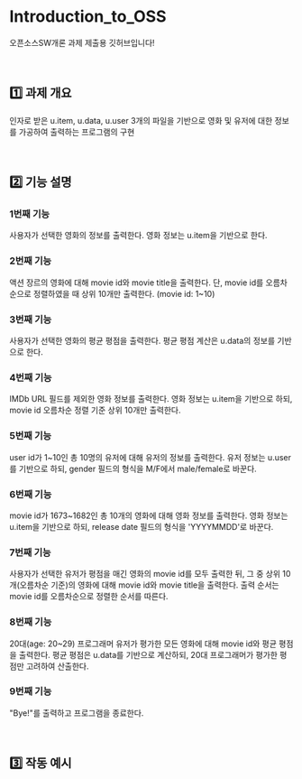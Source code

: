 # Introduction_to_OSS
오픈소스SW개론 과제 제출용 깃허브입니다!
<br>
<br>
<br>

## :one: 과제 개요
인자로 받은 u.item, u.data, u.user 3개의 파일을 기반으로 영화 및 유저에 대한 정보를 가공하여 출력하는 프로그램의 구현
<br>
<br>
<br>

## :two: 기능 설명
### 1번째 기능
사용자가 선택한 영화의 정보를 출력한다. 영화 정보는 u.item을 기반으로 한다.
<br>

### 2번째 기능
액션 장르의 영화에 대해 movie id와 movie title을 출력한다. 단, movie id를 오름차순으로 정렬하였을 때 상위 10개만 출력한다. (movie id: 1~10)
<br>

### 3번째 기능
사용자가 선택한 영화의 평균 평점을 출력한다. 평균 평점 계산은 u.data의 정보를 기반으로 한다.
<br>

### 4번째 기능
IMDb URL 필드를 제외한 영화 정보를 출력한다. 영화 정보는 u.item을 기반으로 하되, movie id 오름차순 정렬 기준 상위 10개만 출력한다.
<br>

### 5번째 기능
user id가 1~10인 총 10명의 유저에 대해 유저의 정보를 출력한다. 유저 정보는 u.user를 기반으로 하되, gender 필드의 형식을 M/F에서 male/female로 바꾼다.
<br>

### 6번째 기능
movie id가 1673~1682인 총 10개의 영화에 대해 영화 정보를 출력한다. 영화 정보는 u.item을 기반으로 하되, release date 필드의 형식을 'YYYYMMDD'로 바꾼다.
<br>

### 7번째 기능
사용자가 선택한 유저가 평점을 매긴 영화의 movie id를 모두 출력한 뒤, 그 중 상위 10개(오름차순 기준)의 영화에 대해 movie id와 movie title을 출력한다. 출력 순서는 movie id를 오름차순으로 정렬한 순서를 따른다.
<br>

### 8번째 기능
20대(age: 20~29) 프로그래머 유저가 평가한 모든 영화에 대해 movie id와 평균 평점을 출력한다. 평균 평점은 u.data를 기반으로 계산하되, 20대 프로그래머가 평가한 평점만 고려하여 산출한다.
<br>

### 9번째 기능
"Bye!"를 출력하고 프로그램을 종료한다.
<br>
<br>
<br>

## :three: 작동 예시

